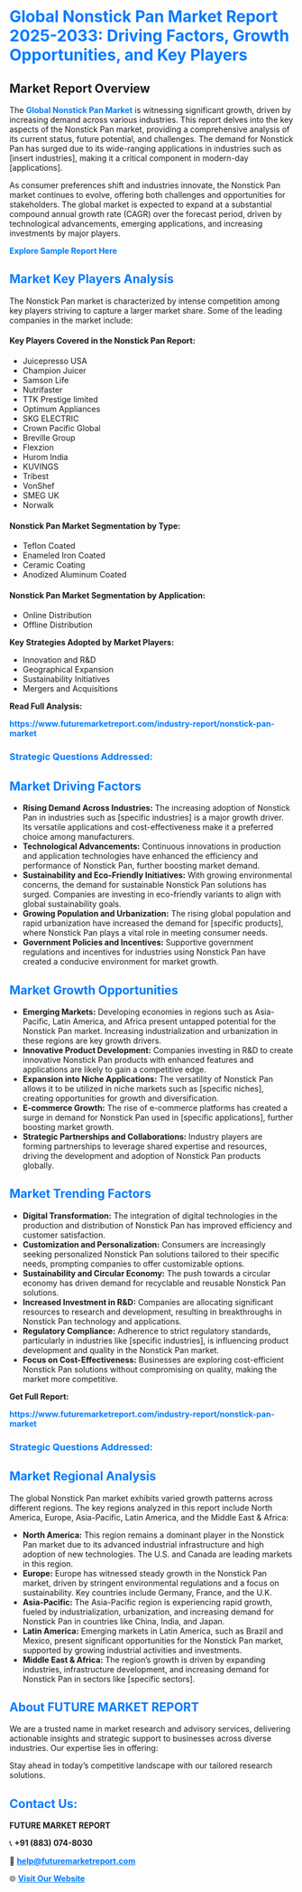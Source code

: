 <h1 style="color: #007BFF;">Global Nonstick Pan Market Report 2025-2033: Driving Factors, Growth Opportunities, and Key Players</h1>

<section id="overview">
<h2>Market Report Overview</h2>
<p>The <a href="https://www.futuremarketreport.com/industry-report/nonstick-pan-market" style="color: #007BFF; text-decoration: none;"><strong>Global Nonstick Pan Market</strong></a> is witnessing significant growth, driven by increasing demand across various industries. This report delves into the key aspects of the Nonstick Pan market, providing a comprehensive analysis of its current status, future potential, and challenges. The demand for Nonstick Pan has surged due to its wide-ranging applications in industries such as [insert industries], making it a critical component in modern-day [applications].</p>
<p>As consumer preferences shift and industries innovate, the Nonstick Pan market continues to evolve, offering both challenges and opportunities for stakeholders. The global market is expected to expand at a substantial compound annual growth rate (CAGR) over the forecast period, driven by technological advancements, emerging applications, and increasing investments by major players.</p>
</section>

<section id="overview">
<p><a href="https://www.futuremarketreport.com/request-sample/reportId=105607" style="color: #007BFF; text-decoration: none;"><strong>Explore Sample Report Here</strong></a></p>
</section>

<section id="key-players">
<h2 style="color: #007BFF;">Market Key Players Analysis</h2>
<p>The Nonstick Pan market is characterized by intense competition among key players striving to capture a larger market share. Some of the leading companies in the market include:</p>
<h4>Key Players Covered in the Nonstick Pan Report:</h4>
<ul><li>Juicepresso USA</li><li>Champion Juicer</li><li>Samson Life</li><li>Nutrifaster</li><li>TTK Prestige limited</li><li>Optimum Appliances</li><li>SKG ELECTRIC</li><li>Crown Pacific Global</li><li>Breville Group</li><li>Flexzion</li><li>Hurom India</li><li>KUVINGS</li><li>Tribest</li><li>VonShef</li><li>SMEG UK</li><li>Norwalk</li></ul>
<h4>Nonstick Pan Market Segmentation by Type:</h4>
<ul><li>Teflon Coated</li><li>Enameled Iron Coated</li><li>Ceramic Coating</li><li>Anodized Aluminum Coated</li></ul>

<h4>Nonstick Pan Market Segmentation by Application:</h4>
<ul><li>Online Distribution</li><li>Offline Distribution</li></ul>
<p><strong>Key Strategies Adopted by Market Players:</strong></p>
<ul>
<li>Innovation and R&D</li>
<li>Geographical Expansion</li>
<li>Sustainability Initiatives</li>
<li>Mergers and Acquisitions</li>
</ul>
</section>

<section>
<p><strong>Read Full Analysis: </strong></p><a href="https://www.futuremarketreport.com/industry-report/nonstick-pan-market" style="color: #007BFF; text-decoration: none;"><strong>https://www.futuremarketreport.com/industry-report/nonstick-pan-market</strong></a>
<h3 style="color: #007BFF;">Strategic Questions Addressed:</h3>
</section>

<section id="driving-factors">
<h2 style="color: #007BFF;">Market Driving Factors</h2>
<ul>
<li><strong>Rising Demand Across Industries:</strong> The increasing adoption of Nonstick Pan in industries such as [specific industries] is a major growth driver. Its versatile applications and cost-effectiveness make it a preferred choice among manufacturers.</li>
<li><strong>Technological Advancements:</strong> Continuous innovations in production and application technologies have enhanced the efficiency and performance of Nonstick Pan, further boosting market demand.</li>
<li><strong>Sustainability and Eco-Friendly Initiatives:</strong> With growing environmental concerns, the demand for sustainable Nonstick Pan solutions has surged. Companies are investing in eco-friendly variants to align with global sustainability goals.</li>
<li><strong>Growing Population and Urbanization:</strong> The rising global population and rapid urbanization have increased the demand for [specific products], where Nonstick Pan plays a vital role in meeting consumer needs.</li>
<li><strong>Government Policies and Incentives:</strong> Supportive government regulations and incentives for industries using Nonstick Pan have created a conducive environment for market growth.</li>
</ul>
</section>

<section id="growth-opportunities">
<h2 style="color: #007BFF;">Market Growth Opportunities</h2>
<ul>
<li><strong>Emerging Markets:</strong> Developing economies in regions such as Asia-Pacific, Latin America, and Africa present untapped potential for the Nonstick Pan market. Increasing industrialization and urbanization in these regions are key growth drivers.</li>
<li><strong>Innovative Product Development:</strong> Companies investing in R&D to create innovative Nonstick Pan products with enhanced features and applications are likely to gain a competitive edge.</li>
<li><strong>Expansion into Niche Applications:</strong> The versatility of Nonstick Pan allows it to be utilized in niche markets such as [specific niches], creating opportunities for growth and diversification.</li>
<li><strong>E-commerce Growth:</strong> The rise of e-commerce platforms has created a surge in demand for Nonstick Pan used in [specific applications], further boosting market growth.</li>
<li><strong>Strategic Partnerships and Collaborations:</strong> Industry players are forming partnerships to leverage shared expertise and resources, driving the development and adoption of Nonstick Pan products globally.</li>
</ul>
</section>

<section id="trending-factors">
<h2 style="color: #007BFF;">Market Trending Factors</h2>
<ul>
<li><strong>Digital Transformation:</strong> The integration of digital technologies in the production and distribution of Nonstick Pan has improved efficiency and customer satisfaction.</li>
<li><strong>Customization and Personalization:</strong> Consumers are increasingly seeking personalized Nonstick Pan solutions tailored to their specific needs, prompting companies to offer customizable options.</li>
<li><strong>Sustainability and Circular Economy:</strong> The push towards a circular economy has driven demand for recyclable and reusable Nonstick Pan solutions.</li>
<li><strong>Increased Investment in R&D:</strong> Companies are allocating significant resources to research and development, resulting in breakthroughs in Nonstick Pan technology and applications.</li>
<li><strong>Regulatory Compliance:</strong> Adherence to strict regulatory standards, particularly in industries like [specific industries], is influencing product development and quality in the Nonstick Pan market.</li>
<li><strong>Focus on Cost-Effectiveness:</strong> Businesses are exploring cost-efficient Nonstick Pan solutions without compromising on quality, making the market more competitive.</li>
</ul>
</section>

<section>
<p><strong>Get Full Report: </strong></p><a href="https://www.futuremarketreport.com/industry-report/nonstick-pan-market" style="color: #007BFF; text-decoration: none;"><strong>https://www.futuremarketreport.com/industry-report/nonstick-pan-market</strong></a>
<h3 style="color: #007BFF;">Strategic Questions Addressed:</h3>
</section>


<section id="regional-analysis">
<h2 style="color: #007BFF;">Market Regional Analysis</h2>
<p>The global Nonstick Pan market exhibits varied growth patterns across different regions. The key regions analyzed in this report include North America, Europe, Asia-Pacific, Latin America, and the Middle East & Africa:</p>
<ul>
<li><strong>North America:</strong> This region remains a dominant player in the Nonstick Pan market due to its advanced industrial infrastructure and high adoption of new technologies. The U.S. and Canada are leading markets in this region.</li>
<li><strong>Europe:</strong> Europe has witnessed steady growth in the Nonstick Pan market, driven by stringent environmental regulations and a focus on sustainability. Key countries include Germany, France, and the U.K.</li>
<li><strong>Asia-Pacific:</strong> The Asia-Pacific region is experiencing rapid growth, fueled by industrialization, urbanization, and increasing demand for Nonstick Pan in countries like China, India, and Japan.</li>
<li><strong>Latin America:</strong> Emerging markets in Latin America, such as Brazil and Mexico, present significant opportunities for the Nonstick Pan market, supported by growing industrial activities and investments.</li>
<li><strong>Middle East & Africa:</strong> The region’s growth is driven by expanding industries, infrastructure development, and increasing demand for Nonstick Pan in sectors like [specific sectors].</li>
</ul>
</section>

<footer>
<h2 style="color: #007BFF;">About FUTURE MARKET REPORT</h2>
<p>We are a trusted name in market research and advisory services, delivering actionable insights and strategic support to businesses across diverse industries. Our expertise lies in offering:</p>

<p>Stay ahead in today’s competitive landscape with our tailored research solutions.</p>

<h2 style="color: #007BFF;">Contact Us:</h2>
<p><strong>FUTURE MARKET REPORT</strong></p>
<p>📞 <strong>+91 (883) 074-8030</strong></p>
<p>📧 <strong><a href="mailto:help@futuremarketreport.com" style="color: #007BFF;">help@futuremarketreport.com</a></strong></p>
<p>🌐 <strong><a href="https://www.futuremarketreport.com/" style="color: #007BFF;">Visit Our Website</a></strong></p>
</footer>